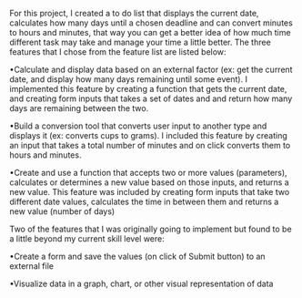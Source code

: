 For this project, I created a to do list that displays the current date, calculates how many days until a chosen deadline and can convert minutes to hours and minutes, that way you can get a better idea of how much time different task may take and manage your time a little better. The three features that I chose from the feature list are listed below:

•Calculate and display data based on an external factor (ex: get the current
date, and display how many days remaining until some event). 
    I implemented this feature by creating a function that gets the current date, and creating form inputs that takes a set of dates and
    and return how many days are remaining between the two.

•Build a conversion tool that converts user input to another type and displays it
(ex: converts cups to grams).
    I included this feature by creating an input that takes a total number of minutes and on click converts them to hours and minutes.

•Create and use a function that accepts two or more values (parameters),
calculates or determines a new value based on those inputs, and returns a
new value.
    This feature was included by creating form inputs that take two different date values, calculates the time in between them and returns a new value (number of days)

Two of the features that I was originally going to implement but found to be a little beyond my current skill level were:

•Create a form and save the values (on click of Submit button) to an external
file

•Visualize data in a graph, chart, or other visual representation of data